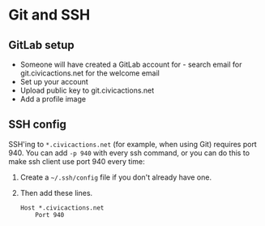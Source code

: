 # Git and SSH

## GitLab setup

- Someone will have created a GitLab account for - search email for git.civicactions.net for the welcome email
- Set up your account
- Upload public key to git.civicactions.net
- Add a profile image

## SSH config

SSH'ing to `*.civicactions.net` (for example, when using Git) requires port 940. You can add `-p 940` with every ssh command, or you can do this to make ssh client use port 940 every time:

1.  Create a `~/.ssh/config` file if you don't already have one.
2.  Then add these lines.

    ```
    Host *.civicactions.net
        Port 940
    ```
